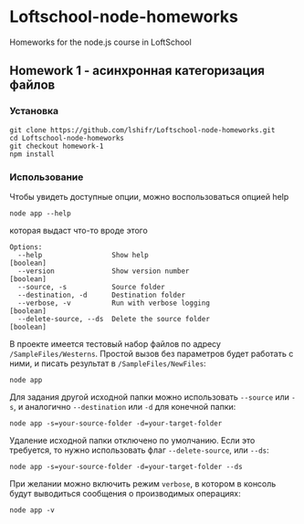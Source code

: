 # Loftschool-node-homeworks
Homeworks for the node.js course in LoftSchool

## Homework 1 - асинхронная категоризация файлов

### Установка


    git clone https://github.com/lshifr/Loftschool-node-homeworks.git
    cd Loftschool-node-homeworks
    git checkout homework-1
    npm install
    
### Использование

Чтобы увидеть доступные опции, можно воспользоваться опцией help

    node app --help
    
которая выдаст что-то вроде этого    
    
    Options:
      --help                 Show help                                     [boolean]
      --version              Show version number                           [boolean]
      --source, -s           Source folder
      --destination, -d      Destination folder
      --verbose, -v          Run with verbose logging                      [boolean]
      --delete-source, --ds  Delete the source folder                      [boolean]
        
В проекте имеется тестовый набор файлов по адресу `/SampleFiles/Westerns`. 
Простой вызов без параметров будет работать с ними, и писать результат в
`/SampleFiles/NewFiles`:

    node app
    
Для задания другой исходной папки можно использовать `--source` или `-s`, 
и аналогично `--destination` или `-d` для конечной папки:

    node app -s=your-source-folder -d=your-target-folder 
    
Удаление исходной папки отключено по умолчанию. Если это требуется, то 
нужно использовать флаг `--delete-source`, или `--ds`:

    node app -s=your-source-folder -d=your-target-folder --ds
    
При желании можно включить режим `verbose`, в котором в консоль будут 
выводиться сообщения о производимых операциях:

    node app -v
    